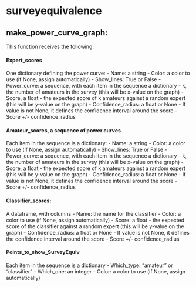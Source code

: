 # surveyequivalence

## make_power_curve_graph:
 This function receives the following:

#### Expert_scores
One dictionary defining the power curve:
    - Name: a string
    - Color: a color to use (if None, assign automatically)
    - Show_lines: True or False
    - Power_curve: a sequence, with each item in the sequence a dictionary
        - k, the number of amateurs in the survey (this will be x-value on the graph)
        - Score, a float
            - the expected score of k amateurs against a random expert (this will be y-value on the graph)
        - Confidence_radius: a float or None
            - If value is not None, it defines the confidence interval around the score
            - Score +/- confidence_radius

#### Amateur_scores, a sequence of power curves
Each item in the sequence is a dictionary:
    - Name: a string
    - Color: a color to use (if None, assign automatically)
    - Show_lines: True or False
    - Power_curve: a sequence, with each item in the sequence a dictionary
        - k, the number of amateurs in the survey (this will be x-value on the graph)
        - Score, a float
            - the expected score of k amateurs against a random expert (this will be y-value on the graph)
        - Confidence_radius: a float or None
            - If value is not None, it defines the confidence interval around the score
            - Score +/- confidence_radius

#### Classifier_scores:
A dataframe, with columns
    - Name: the name for the classifier
    - Color: a color to use (if None, assign automatically)
    - Score: a float
        - the expected score of the classifier against a random expert (this will be y-value on the graph)
    - Confidence_radius: a float or None
        - If value is not None, it defines the confidence interval around the score
        - Score +/- confidence_radius

#### Points_to_show_SurveyEquiv
Each item in the sequence is a dictionary
    - Which_type: “amateur” or “classifier”
    - Which_one: an integer
    - Color: a color to use (if None, assign automatically)
